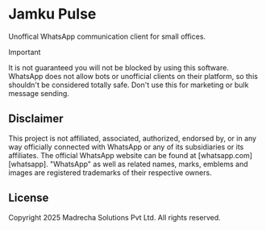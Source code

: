 # Jamku Pulse
Unoffical WhatsApp communication client for small offices.

> [!IMPORTANT]
> It is not guaranteed you will not be blocked by using this software. WhatsApp does not allow bots or unofficial clients on their platform, so this shouldn't be considered totally safe. Don't use this for marketing or bulk message sending.


## Disclaimer
This project is not affiliated, associated, authorized, endorsed by, or in any way officially connected with WhatsApp or any of its subsidiaries or its affiliates. The official WhatsApp website can be found at [whatsapp.com][whatsapp]. "WhatsApp" as well as related names, marks, emblems and images are registered trademarks of their respective owners.

## License
Copyright 2025 Madrecha Solutions Pvt Ltd. All rights reserved.
